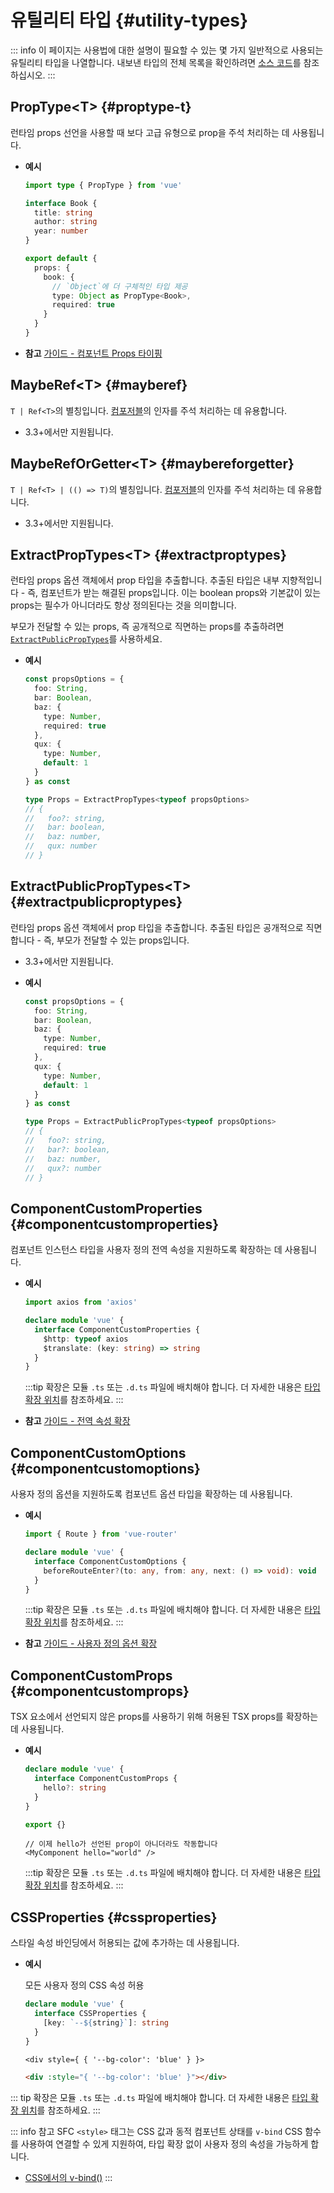# 유틸리티 타입 {#utility-types}

::: info
이 페이지는 사용법에 대한 설명이 필요할 수 있는 몇 가지 일반적으로 사용되는 유틸리티 타입을 나열합니다. 내보낸 타입의 전체 목록을 확인하려면 [소스 코드](https://github.com/vuejs/core/blob/main/packages/runtime-core/src/index.ts#L131)를 참조하십시오.
:::

## PropType\<T> {#proptype-t}

런타임 props 선언을 사용할 때 보다 고급 유형으로 prop을 주석 처리하는 데 사용됩니다.

- **예시**

  ```ts
  import type { PropType } from 'vue'

  interface Book {
    title: string
    author: string
    year: number
  }

  export default {
    props: {
      book: {
        // `Object`에 더 구체적인 타입 제공
        type: Object as PropType<Book>,
        required: true
      }
    }
  }
  ```

- **참고** [가이드 - 컴포넌트 Props 타이핑](/guide/typescript/options-api#typing-component-props)

## MaybeRef\<T> {#mayberef}

`T | Ref<T>`의 별칭입니다. [컴포저블](/guide/reusability/composables)의 인자를 주석 처리하는 데 유용합니다.

- 3.3+에서만 지원됩니다.

## MaybeRefOrGetter\<T> {#maybereforgetter}

`T | Ref<T> | (() => T)`의 별칭입니다. [컴포저블](/guide/reusability/composables)의 인자를 주석 처리하는 데 유용합니다.

- 3.3+에서만 지원됩니다.

## ExtractPropTypes\<T> {#extractproptypes}

런타임 props 옵션 객체에서 prop 타입을 추출합니다. 추출된 타입은 내부 지향적입니다 - 즉, 컴포넌트가 받는 해결된 props입니다. 이는 boolean props와 기본값이 있는 props는 필수가 아니더라도 항상 정의된다는 것을 의미합니다.

부모가 전달할 수 있는 props, 즉 공개적으로 직면하는 props를 추출하려면 [`ExtractPublicPropTypes`](#extractpublicproptypes)를 사용하세요.

- **예시**

  ```ts
  const propsOptions = {
    foo: String,
    bar: Boolean,
    baz: {
      type: Number,
      required: true
    },
    qux: {
      type: Number,
      default: 1
    }
  } as const

  type Props = ExtractPropTypes<typeof propsOptions>
  // {
  //   foo?: string,
  //   bar: boolean,
  //   baz: number,
  //   qux: number
  // }
  ```

## ExtractPublicPropTypes\<T> {#extractpublicproptypes}

런타임 props 옵션 객체에서 prop 타입을 추출합니다. 추출된 타입은 공개적으로 직면합니다 - 즉, 부모가 전달할 수 있는 props입니다.

- 3.3+에서만 지원됩니다.

- **예시**

  ```ts
  const propsOptions = {
    foo: String,
    bar: Boolean,
    baz: {
      type: Number,
      required: true
    },
    qux: {
      type: Number,
      default: 1
    }
  } as const

  type Props = ExtractPublicPropTypes<typeof propsOptions>
  // {
  //   foo?: string,
  //   bar?: boolean,
  //   baz: number,
  //   qux?: number
  // }
  ```

## ComponentCustomProperties {#componentcustomproperties}

컴포넌트 인스턴스 타입을 사용자 정의 전역 속성을 지원하도록 확장하는 데 사용됩니다.

- **예시**

  ```ts
  import axios from 'axios'

  declare module 'vue' {
    interface ComponentCustomProperties {
      $http: typeof axios
      $translate: (key: string) => string
    }
  }
  ```

  :::tip
  확장은 모듈 `.ts` 또는 `.d.ts` 파일에 배치해야 합니다. 더 자세한 내용은 [타입 확장 위치](/guide/typescript/options-api#augmenting-global-properties)를 참조하세요.
  :::

- **참고** [가이드 - 전역 속성 확장](/guide/typescript/options-api#augmenting-global-properties)

## ComponentCustomOptions {#componentcustomoptions}

사용자 정의 옵션을 지원하도록 컴포넌트 옵션 타입을 확장하는 데 사용됩니다.

- **예시**

  ```ts
  import { Route } from 'vue-router'

  declare module 'vue' {
    interface ComponentCustomOptions {
      beforeRouteEnter?(to: any, from: any, next: () => void): void
    }
  }
  ```

  :::tip
  확장은 모듈 `.ts` 또는 `.d.ts` 파일에 배치해야 합니다. 더 자세한 내용은 [타입 확장 위치](/guide/typescript/options-api#augmenting-global-properties)를 참조하세요.
  :::

- **참고** [가이드 - 사용자 정의 옵션 확장](/guide/typescript/options-api#augmenting-custom-options)

## ComponentCustomProps {#componentcustomprops}

TSX 요소에서 선언되지 않은 props를 사용하기 위해 허용된 TSX props를 확장하는 데 사용됩니다.

- **예시**

  ```ts
  declare module 'vue' {
    interface ComponentCustomProps {
      hello?: string
    }
  }

  export {}
  ```

  ```tsx
  // 이제 hello가 선언된 prop이 아니더라도 작동합니다
  <MyComponent hello="world" />
  ```

  :::tip
  확장은 모듈 `.ts` 또는 `.d.ts` 파일에 배치해야 합니다. 더 자세한 내용은 [타입 확장 위치](/guide/typescript/options-api#augmenting-global-properties)를 참조하세요.
  :::

## CSSProperties {#cssproperties}

스타일 속성 바인딩에서 허용되는 값에 추가하는 데 사용됩니다.

- **예시**

  모든 사용자 정의 CSS 속성 허용

  ```ts
  declare module 'vue' {
    interface CSSProperties {
      [key: `--${string}`]: string
    }
  }
  ```

  ```tsx
  <div style={ { '--bg-color': 'blue' } }>
  ```

  ```html
  <div :style="{ '--bg-color': 'blue' }"></div>
  ```

::: tip
확장은 모듈 `.ts` 또는 `.d.ts` 파일에 배치해야 합니다. 더 자세한 내용은 [타입 확장 위치](/guide/typescript/options-api#augmenting-global-properties)를 참조하세요.
:::

::: info 참고
SFC `<style>` 태그는 CSS 값과 동적 컴포넌트 상태를 `v-bind` CSS 함수를 사용하여 연결할 수 있게 지원하여, 타입 확장 없이 사용자 정의 속성을 가능하게 합니다.

- [CSS에서의 v-bind()](/api/sfc-css-features#v-bind-in-css)
  :::

